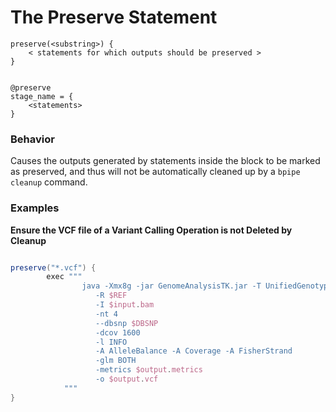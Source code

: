 # The Preserve Statement

    
    preserve(<substring>) {
        < statements for which outputs should be preserved > 
    }

    
    @preserve
    stage_name = { 
        <statements> 
    }

### Behavior

Causes the outputs generated by statements inside the block to be marked as preserved, and thus will not be automatically cleaned up by a `bpipe cleanup` command. 

### Examples

**Ensure the VCF file of a Variant Calling Operation is not Deleted by Cleanup**

```groovy 

preserve("*.vcf") {
        exec """ 
                java -Xmx8g -jar GenomeAnalysisTK.jar -T UnifiedGenotyper 
                   -R $REF 
                   -I $input.bam 
                   -nt 4
                   --dbsnp $DBSNP 
                   -dcov 1600 
                   -l INFO 
                   -A AlleleBalance -A Coverage -A FisherStrand 
                   -glm BOTH
                   -metrics $output.metrics
                   -o $output.vcf
            """
}
```
